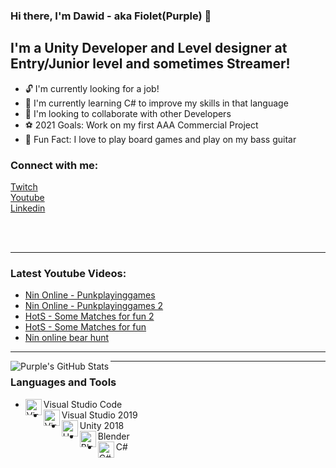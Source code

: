 ### Hi there, I'm Dawid - aka Fiolet(Purple) 👋

## I'm a Unity Developer and Level designer at Entry/Junior level and sometimes Streamer!
- 🔓 I'm currently looking for a job!
- 🌱 I'm currently learning C# to improve my skills in that language
- 👯 I'm looking to collaborate with other Developers
- ⚽ 2021 Goals: Work on my first AAA Commercial Project
- 💜 Fun Fact: I love to play board games and play on my bass guitar

### Connect with me:
<a href="https://www.twitch.tv/punkplayinggames">Twitch</a>  
<a href="https://www.youtube.com/channel/UCItH16WRPq7CDVM8TYNTaoA">Youtube</a>  
<a href="www.linkedin.com/in/dawid-koźmin">Linkedin</a>

<br />
<br />

---

### Latest Youtube Videos:
<!-- BLOG-POST-LIST:START -->
- [Nin Online - Punkplayinggames](https://www.youtube.com/watch?v=gsVLyk1XYqs)
- [Nin Online - Punkplayinggames 2](https://www.youtube.com/watch?v=zKk67t62YyI)
- [HotS - Some Matches for fun 2](https://www.youtube.com/watch?v=bMTysjg9bg4)
- [HotS - Some Matches for fun](https://www.youtube.com/watch?v=ld2RXs8rRgk)
- [Nin online bear hunt](https://www.youtube.com/watch?v=G2q8-kxZSxQ)
<!-- BLOG-POST-LIST:END -->

---
<img align="left" alt="Purple's GitHub Stats" src="https://github-readme-stats.vercel.app/api?username=Fiolecik&show_icons=true&hide_border=true" />

---

### Languages and Tools
- <img align="left" alt="Visual Studio Code" width="26px" src="https://cdn.dribbble.com/users/340052/screenshots/2436746/icon-dribbble_1x.png" >Visual Studio Code</img>
- <img align="left" alt="Visual Studio 2019" width="26px" src="https://d1u7j79bg1ays7.cloudfront.net/blog/wp-content/uploads/2019/01/visual-studio-2019.png">Visual Studio 2019</img>
- <img align="left" alt="Unity 2018" width="26px" src="https://upload.wikimedia.org/wikipedia/ru/a/a3/Unity_Logo.png">Unity 2018</img>
- <img align="left" alt="Blender" width="26px" src="https://th.bing.com/th/id/Rb2c55301f175ab307de679ac74d4d791?rik=AKiQv6MTBIowhQ&riu=http%3a%2f%2fimages5.fanpop.com%2fimage%2fphotos%2f31800000%2fBlender-logo-blender-31861010-167-132.png" />Blender 
- <img align="left" alt="C#" width="26px" src="https://cdn.auth0.com/blog/native-csharp/logo.png" />C#

